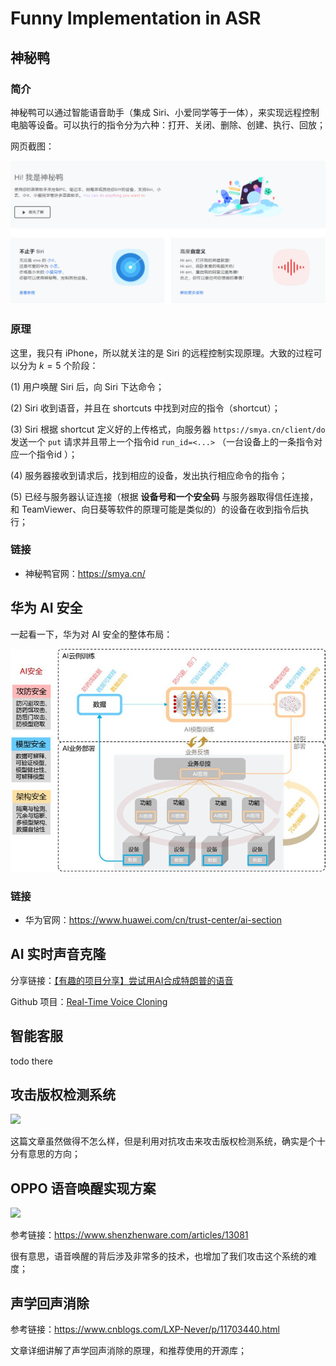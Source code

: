 # Funny Implementation in ASR

## 神秘鸭

### 简介

神秘鸭可以通过智能语音助手（集成 Siri、小爱同学等于一体），来实现远程控制电脑等设备。可以执行的指令分为六种：打开、关闭、删除、创建、执行、回放；

网页截图：

<img src="pictures/image-20210101230919988.png" alt="image-20210101230919988" style="zoom: 80%;" />

### 原理

这里，我只有 iPhone，所以就关注的是 Siri 的远程控制实现原理。大致的过程可以分为 $k=5$ 个阶段：

(1) 用户唤醒 Siri 后，向 Siri 下达命令；

(2) Siri 收到语音，并且在 shortcuts 中找到对应的指令（shortcut）；

(3) Siri 根据 shortcut 定义好的上传格式，向服务器 `https://smya.cn/client/do` 发送一个 `put` 请求并且带上一个指令id `run_id=<...>` （一台设备上的一条指令对应一个指令id ）；

(4) 服务器接收到请求后，找到相应的设备，发出执行相应命令的指令；

(5) 已经与服务器认证连接（根据 **设备号和一个安全码** 与服务器取得信任连接，和 TeamViewer、向日葵等软件的原理可能是类似的）的设备在收到指令后执行；

### 链接

- 神秘鸭官网：https://smya.cn/





## 华为 AI 安全

一起看一下，华为对 AI 安全的整体布局：

![AI安全防御架构](pictures/ai-security-1.jpg)

### 链接

- 华为官网：https://www.huawei.com/cn/trust-center/ai-section



## AI 实时声音克隆

分享链接：[【有趣的项目分享】尝试用AI合成特朗普的语音](https://juejin.cn/post/6872260516966842382)

Github 项目：[Real-Time Voice Cloning](https://github.com/CorentinJ/Real-Time-Voice-Cloning)



## 智能客服

todo there



## 攻击版权检测系统

![](/Users/zjs/workspace/record_what_I_read/pictures/2022-03-12-10-36-06-image.png)

这篇文章虽然做得不怎么样，但是利用对抗攻击来攻击版权检测系统，确实是个十分有意思的方向；



## OPPO 语音唤醒实现方案

![](/Users/zjs/workspace/record_what_I_read/pictures/2022-03-12-11-23-00-image.png)

参考链接：https://www.shenzhenware.com/articles/13081

很有意思，语音唤醒的背后涉及非常多的技术，也增加了我们攻击这个系统的难度；



## 声学回声消除

参考链接：https://www.cnblogs.com/LXP-Never/p/11703440.html

文章详细讲解了声学回声消除的原理，和推荐使用的开源库；
